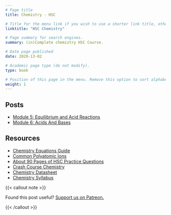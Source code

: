 ```yaml
---
# Page title
title: Chemistry - HSC

# Title for the menu link if you wish to use a shorter link title, otherwise remove this option.
linktitle: "HSC Chemistry"

# Page summary for search engines.
summary: (in)Complete chemistry HSC Course.

# Date page published
date: 2020-13-02

# Academic page type (do not modify).
type: book

# Position of this page in the menu. Remove this option to sort alphabetically.
weight: 1
---
```


## Posts

- [Module 5: Equilibrium and Acid Reactions](module-5)
- [Module 6: Acids And Bases](module-6)

## Resources

- [Chemistry Equations Guide](chemistry-equation-guide/)
- [Common Polyatomic Ions](common-polyatomic-ions/)
- [About 90 Pages of HSC Practice Questions](resource-nesa-bonus-questions/)
- [Crash Course Chemistry](https://invidious.kavin.rocks/playlist?list=PLG61LF8I_OXoh2mhx2YNY9s4ekXiriMAf)
- [Chemistry Datasheet](/nesa/98664936-221f-4c49-88e1-d002ec69285c/chemistry-formulae-sheet-data-sheet-periodic-table-hsc-exams-2019.pdf?MOD=AJPERES&CVID=)
- [Chemistry Syllabus](/nesa/ff0f1e84-3e7c-45bd-9ed4-b1972546e166/chemistry-stage6-syllabus-pdf.pdf?MOD=AJPERES&CVID=)

{{< callout note >}}

Found this post useful? [Support us on Patreon.](https://patreon.com/schoolnotes)

{{< /callout >}}